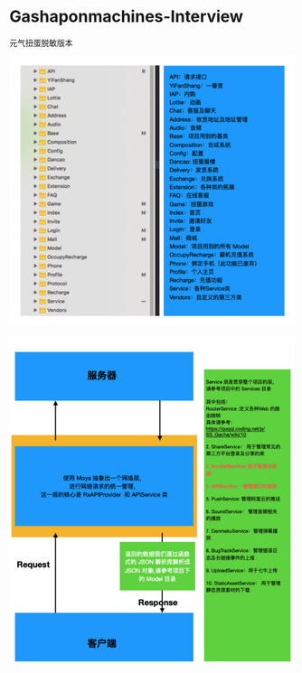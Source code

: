 # Gashaponmachines-Interview
元气扭蛋脱敏版本


![项目结构图](https://github.com/dahuanghuang/Gashaponmachines-Interview/blob/main/image1.jpg)


![网络请求流程](https://github.com/dahuanghuang/Gashaponmachines-Interview/blob/main/image2.jpg)


